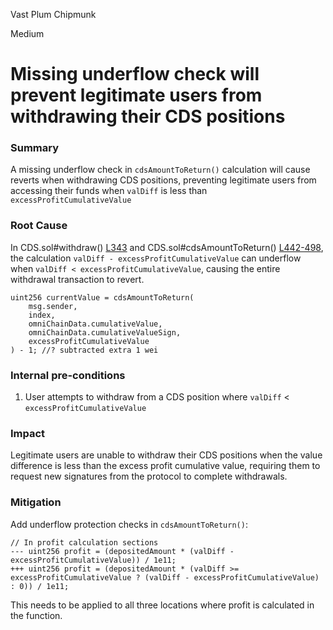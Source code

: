 Vast Plum Chipmunk

Medium

# Missing underflow check will prevent legitimate users from withdrawing their CDS positions


### Summary

A missing underflow check in `cdsAmountToReturn()` calculation will cause reverts when withdrawing CDS positions, preventing legitimate users from accessing their funds when `valDiff` is less than `excessProfitCumulativeValue`

### Root Cause

In CDS.sol#withdraw() [L343](https://github.com/sherlock-audit/2024-11-autonomint/blob/main/Blockchain/Blockchian/contracts/Core_logic/CDS.sol#L343) and CDS.sol#cdsAmountToReturn() [L442-498](https://github.com/sherlock-audit/2024-11-autonomint/blob/main/Blockchain/Blockchian/contracts/Core_logic/CDS.sol#L442-L498), the calculation `valDiff - excessProfitCumulativeValue` can underflow when `valDiff < excessProfitCumulativeValue`, causing the entire withdrawal transaction to revert.

```solidity
uint256 currentValue = cdsAmountToReturn(
    msg.sender,
    index,
    omniChainData.cumulativeValue,
    omniChainData.cumulativeValueSign,
    excessProfitCumulativeValue
) - 1; //? subtracted extra 1 wei
```

### Internal pre-conditions

1. User attempts to withdraw from a CDS position where `valDiff` < `excessProfitCumulativeValue`

### Impact

Legitimate users are unable to withdraw their CDS positions when the value difference is less than the excess profit cumulative value, requiring them to request new signatures from the protocol to complete withdrawals.

### Mitigation

Add underflow protection checks in `cdsAmountToReturn()`:

```solidity
// In profit calculation sections
--- uint256 profit = (depositedAmount * (valDiff - excessProfitCumulativeValue)) / 1e11;
+++ uint256 profit = (depositedAmount * (valDiff >= excessProfitCumulativeValue ? (valDiff - excessProfitCumulativeValue) : 0)) / 1e11;
```

This needs to be applied to all three locations where profit is calculated in the function.
